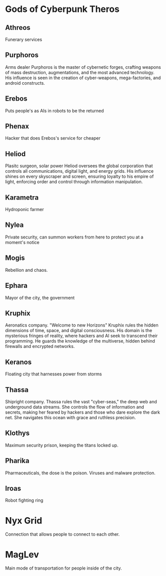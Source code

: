 # Gods of Cyberpunk Theros
## Athreos 
Funerary services
## Purphoros
Arms dealer
Purphoros is the master of cybernetic forges, crafting weapons of mass destruction, augmentations, and the most advanced technology. His influence is seen in the creation of cyber-weapons, mega-factories, and android constructs.
## Erebos
Puts people's as AIs in robots to be the returned
## Phenax
Hacker that does Erebos's service for cheaper
## Heliod
Plasitc surgeon, solar power
Heliod oversees the global corporation that controls all communications, digital light, and energy grids. His influence shines on every skyscraper and screen, ensuring loyalty to his empire of light, enforcing order and control through information manipulation.
## Karametra
Hydroponic farmer
## Nylea
Private security, can summon workers from here to protect you at a moment's notice
## Mogis
Rebellion and chaos.
## Ephara
Mayor of the city, the government
## Kruphix
Aeronatics company. "Welcome to new Horizons"
Kruphix rules the hidden dimensions of time, space, and digital consciousness. His domain is the mysterious fringes of reality, where hackers and AI seek to transcend their programming. He guards the knowledge of the multiverse, hidden behind firewalls and encrypted networks.
## Keranos
Floating city that harnesses power from storms
## Thassa
Shipright company. 
Thassa rules the vast "cyber-seas," the deep web and underground data streams. She controls the flow of information and secrets, making her feared by hackers and those who dare explore the dark net. She navigates this ocean with grace and ruthless precision.
## Klothys
Maximum security prison, keeping the titans locked up.
## Pharika
Pharmaceuticals, the dose is the poison. Viruses and malware protection.
## Iroas
Robot fighting ring


#  Nyx Grid
Connection that allows people to connect to each other.

# MagLev
Main mode of transportation for people inside of the city. 